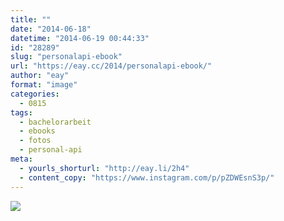 ```yaml
---
title: ""
date: "2014-06-18"
datetime: "2014-06-19 00:44:33"
id: "28289"
slug: "personalapi-ebook"
url: "https://eay.cc/2014/personalapi-ebook/"
author: "eay"
format: "image"
categories:
  - 0815
tags:
  - bachelorarbeit
  - ebooks
  - fotos
  - personal-api
meta:
  - yourls_shorturl: "http://eay.li/2h4"
  - content_copy: "https://www.instagram.com/p/pZDWEsnS3p/"
---
```


![](https://eay.cc/uploads/2014/personalapi_kindle.jpg)
